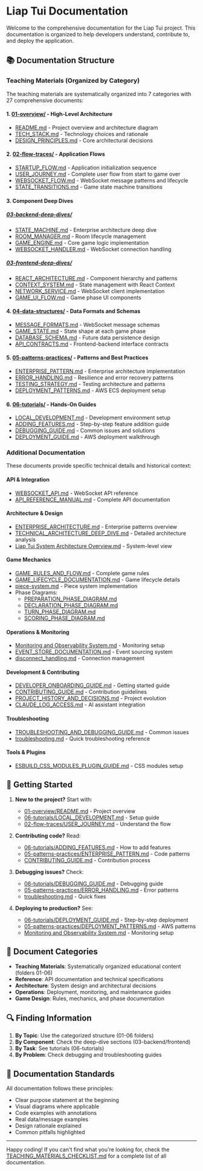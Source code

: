 # Liap Tui Documentation

Welcome to the comprehensive documentation for the Liap Tui project. This documentation is organized to help developers understand, contribute to, and deploy the application.

## 📚 Documentation Structure

### Teaching Materials (Organized by Category)

The teaching materials are systematically organized into 7 categories with 27 comprehensive documents:

#### 1. **[01-overview/](01-overview/)** - High-Level Architecture
- [README.md](01-overview/README.md) - Project overview and architecture diagram
- [TECH_STACK.md](01-overview/TECH_STACK.md) - Technology choices and rationale
- [DESIGN_PRINCIPLES.md](01-overview/DESIGN_PRINCIPLES.md) - Core architectural decisions

#### 2. **[02-flow-traces/](02-flow-traces/)** - Application Flows
- [STARTUP_FLOW.md](02-flow-traces/STARTUP_FLOW.md) - Application initialization sequence
- [USER_JOURNEY.md](02-flow-traces/USER_JOURNEY.md) - Complete user flow from start to game over
- [WEBSOCKET_FLOW.md](02-flow-traces/WEBSOCKET_FLOW.md) - WebSocket message patterns and lifecycle
- [STATE_TRANSITIONS.md](02-flow-traces/STATE_TRANSITIONS.md) - Game state machine transitions

#### 3. **Component Deep Dives**
##### [03-backend-deep-dives/](03-backend-deep-dives/)
- [STATE_MACHINE.md](03-backend-deep-dives/STATE_MACHINE.md) - Enterprise architecture deep dive
- [ROOM_MANAGER.md](03-backend-deep-dives/ROOM_MANAGER.md) - Room lifecycle management
- [GAME_ENGINE.md](03-backend-deep-dives/GAME_ENGINE.md) - Core game logic implementation
- [WEBSOCKET_HANDLER.md](03-backend-deep-dives/WEBSOCKET_HANDLER.md) - WebSocket connection handling

##### [03-frontend-deep-dives/](03-frontend-deep-dives/)
- [REACT_ARCHITECTURE.md](03-frontend-deep-dives/REACT_ARCHITECTURE.md) - Component hierarchy and patterns
- [CONTEXT_SYSTEM.md](03-frontend-deep-dives/CONTEXT_SYSTEM.md) - State management with React Context
- [NETWORK_SERVICE.md](03-frontend-deep-dives/NETWORK_SERVICE.md) - WebSocket client implementation
- [GAME_UI_FLOW.md](03-frontend-deep-dives/GAME_UI_FLOW.md) - Game phase UI components

#### 4. **[04-data-structures/](04-data-structures/)** - Data Formats and Schemas
- [MESSAGE_FORMATS.md](04-data-structures/MESSAGE_FORMATS.md) - WebSocket message schemas
- [GAME_STATE.md](04-data-structures/GAME_STATE.md) - State shape at each game phase
- [DATABASE_SCHEMA.md](04-data-structures/DATABASE_SCHEMA.md) - Future data persistence design
- [API_CONTRACTS.md](04-data-structures/API_CONTRACTS.md) - Frontend-backend interface contracts

#### 5. **[05-patterns-practices/](05-patterns-practices/)** - Patterns and Best Practices
- [ENTERPRISE_PATTERN.md](05-patterns-practices/ENTERPRISE_PATTERN.md) - Enterprise architecture implementation
- [ERROR_HANDLING.md](05-patterns-practices/ERROR_HANDLING.md) - Resilience and error recovery patterns
- [TESTING_STRATEGY.md](05-patterns-practices/TESTING_STRATEGY.md) - Testing architecture and patterns
- [DEPLOYMENT_PATTERNS.md](05-patterns-practices/DEPLOYMENT_PATTERNS.md) - AWS ECS deployment setup

#### 6. **[06-tutorials/](06-tutorials/)** - Hands-On Guides
- [LOCAL_DEVELOPMENT.md](06-tutorials/LOCAL_DEVELOPMENT.md) - Development environment setup
- [ADDING_FEATURES.md](06-tutorials/ADDING_FEATURES.md) - Step-by-step feature addition guide
- [DEBUGGING_GUIDE.md](06-tutorials/DEBUGGING_GUIDE.md) - Common issues and solutions
- [DEPLOYMENT_GUIDE.md](06-tutorials/DEPLOYMENT_GUIDE.md) - AWS deployment walkthrough

### Additional Documentation

These documents provide specific technical details and historical context:

#### API & Integration
- [WEBSOCKET_API.md](WEBSOCKET_API.md) - WebSocket API reference
- [API_REFERENCE_MANUAL.md](API_REFERENCE_MANUAL.md) - Complete API documentation

#### Architecture & Design
- [ENTERPRISE_ARCHITECTURE.md](ENTERPRISE_ARCHITECTURE.md) - Enterprise patterns overview
- [TECHNICAL_ARCHITECTURE_DEEP_DIVE.md](TECHNICAL_ARCHITECTURE_DEEP_DIVE.md) - Detailed architecture analysis
- [Liap Tui System Architecture Overview.md](Liap%20Tui%20System%20Architecture%20Overview.md) - System-level view

#### Game Mechanics
- [GAME_RULES_AND_FLOW.md](GAME_RULES_AND_FLOW.md) - Complete game rules
- [GAME_LIFECYCLE_DOCUMENTATION.md](GAME_LIFECYCLE_DOCUMENTATION.md) - Game lifecycle details
- [piece-system.md](piece-system.md) - Piece system implementation
- Phase Diagrams:
  - [PREPARATION_PHASE_DIAGRAM.md](PREPARATION_PHASE_DIAGRAM.md)
  - [DECLARATION_PHASE_DIAGRAM.md](DECLARATION_PHASE_DIAGRAM.md)
  - [TURN_PHASE_DIAGRAM.md](TURN_PHASE_DIAGRAM.md)
  - [SCORING_PHASE_DIAGRAM.md](SCORING_PHASE_DIAGRAM.md)

#### Operations & Monitoring
- [Monitoring and Observability System.md](Monitoring%20and%20Observability%20System.md) - Monitoring setup
- [EVENT_STORE_DOCUMENTATION.md](EVENT_STORE_DOCUMENTATION.md) - Event sourcing system
- [disconnect_handling.md](disconnect_handling.md) - Connection management

#### Development & Contributing
- [DEVELOPER_ONBOARDING_GUIDE.md](DEVELOPER_ONBOARDING_GUIDE.md) - Getting started guide
- [CONTRIBUTING_GUIDE.md](CONTRIBUTING_GUIDE.md) - Contribution guidelines
- [PROJECT_HISTORY_AND_DECISIONS.md](PROJECT_HISTORY_AND_DECISIONS.md) - Project evolution
- [CLAUDE_LOG_ACCESS.md](CLAUDE_LOG_ACCESS.md) - AI assistant integration

#### Troubleshooting
- [TROUBLESHOOTING_AND_DEBUGGING_GUIDE.md](TROUBLESHOOTING_AND_DEBUGGING_GUIDE.md) - Common issues
- [troubleshooting.md](troubleshooting.md) - Quick troubleshooting reference

#### Tools & Plugins
- [ESBUILD_CSS_MODULES_PLUGIN_GUIDE.md](ESBUILD_CSS_MODULES_PLUGIN_GUIDE.md) - CSS modules setup

## 🚀 Getting Started

1. **New to the project?** Start with:
   - [01-overview/README.md](01-overview/README.md) - Project overview
   - [06-tutorials/LOCAL_DEVELOPMENT.md](06-tutorials/LOCAL_DEVELOPMENT.md) - Setup guide
   - [02-flow-traces/USER_JOURNEY.md](02-flow-traces/USER_JOURNEY.md) - Understand the flow

2. **Contributing code?** Read:
   - [06-tutorials/ADDING_FEATURES.md](06-tutorials/ADDING_FEATURES.md) - How to add features
   - [05-patterns-practices/ENTERPRISE_PATTERN.md](05-patterns-practices/ENTERPRISE_PATTERN.md) - Code patterns
   - [CONTRIBUTING_GUIDE.md](CONTRIBUTING_GUIDE.md) - Contribution process

3. **Debugging issues?** Check:
   - [06-tutorials/DEBUGGING_GUIDE.md](06-tutorials/DEBUGGING_GUIDE.md) - Debugging guide
   - [05-patterns-practices/ERROR_HANDLING.md](05-patterns-practices/ERROR_HANDLING.md) - Error patterns
   - [troubleshooting.md](troubleshooting.md) - Quick fixes

4. **Deploying to production?** See:
   - [06-tutorials/DEPLOYMENT_GUIDE.md](06-tutorials/DEPLOYMENT_GUIDE.md) - Step-by-step deployment
   - [05-patterns-practices/DEPLOYMENT_PATTERNS.md](05-patterns-practices/DEPLOYMENT_PATTERNS.md) - AWS patterns
   - [Monitoring and Observability System.md](Monitoring%20and%20Observability%20System.md) - Monitoring setup

## 📖 Document Categories

- **Teaching Materials**: Systematically organized educational content (folders 01-06)
- **Reference**: API documentation and technical specifications
- **Architecture**: System design and architectural decisions
- **Operations**: Deployment, monitoring, and maintenance guides
- **Game Design**: Rules, mechanics, and phase documentation

## 🔍 Finding Information

1. **By Topic**: Use the categorized structure (01-06 folders)
2. **By Component**: Check the deep-dive sections (03-backend/frontend)
3. **By Task**: See tutorials (06-tutorials)
4. **By Problem**: Check debugging and troubleshooting guides

## 📝 Documentation Standards

All documentation follows these principles:
- Clear purpose statement at the beginning
- Visual diagrams where applicable
- Code examples with annotations
- Real data/message examples
- Design rationale explained
- Common pitfalls highlighted

---

Happy coding! If you can't find what you're looking for, check the [TEACHING_MATERIALS_CHECKLIST.md](../TEACHING_MATERIALS_CHECKLIST.md) for a complete list of all documentation.